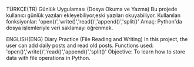 TÜRKÇE(TR)
Günlük Uygulaması (Dosya Okuma ve Yazma)
Bu projede kullanıcı günlük yazıları ekleyebiliyor,eski yazıları okuyabiliyor.
Kullanılan fonksiyonlar: 'open()','write()','read()','append()','split()'
Amaç: Python'da dosya işlemleriyle veri saklamayı öğrenmek.

ENGLISH(ENG)
Diary Practice (File Reading and Writing)
In this project, the user can add daily posts and read old posts.
Functions used: 'open()','write()','read()','append()','split()'
Objective: To learn how to store data with file operations in Python.
